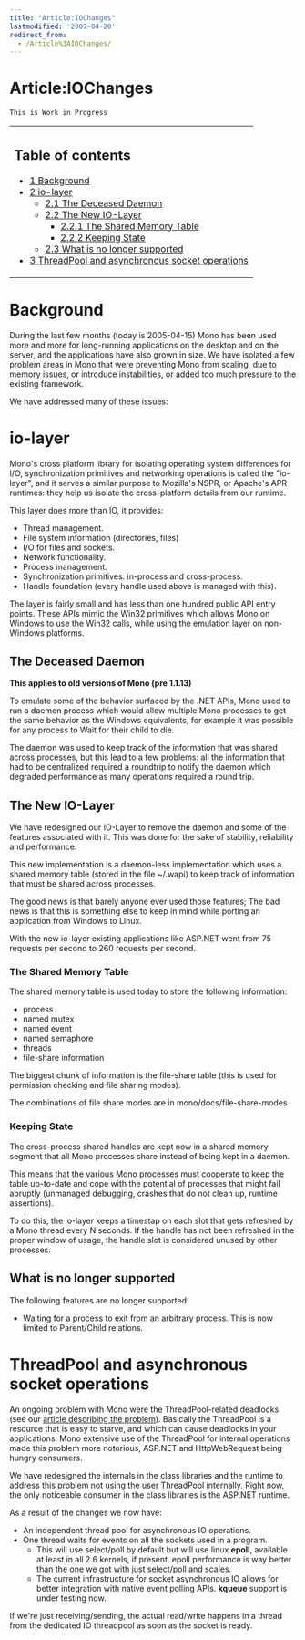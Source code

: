 ```yaml
---
title: "Article:IOChanges"
lastmodified: '2007-04-20'
redirect_from:
  - /Article%3AIOChanges/
---
```


Article:IOChanges
=================

    This is Work in Progress

<table>
<col width="100%" />
<tbody>
<tr class="odd">
<td align="left"><h2>Table of contents</h2>
<ul>
<li><a href="#background">1 Background</a></li>
<li><a href="#io-layer">2 io-layer</a>
<ul>
<li><a href="#the-deceased-daemon">2.1 The Deceased Daemon</a></li>
<li><a href="#the-new-io-layer">2.2 The New IO-Layer</a>
<ul>
<li><a href="#the-shared-memory-table">2.2.1 The Shared Memory Table</a></li>
<li><a href="#keeping-state">2.2.2 Keeping State</a></li>
</ul></li>
<li><a href="#what-is-no-longer-supported">2.3 What is no longer supported</a></li>
</ul></li>
<li><a href="#threadpool-and-asynchronous-socket-operations">3 ThreadPool and asynchronous socket operations</a></li>
</ul></td>
</tr>
</tbody>
</table>

Background
==========

During the last few months (today is 2005-04-15) Mono has been used more and more for long-running applications on the desktop and on the server, and the applications have also grown in size. We have isolated a few problem areas in Mono that were preventing Mono from scaling, due to memory issues, or introduce instabilities, or added too much pressure to the existing framework.

We have addressed many of these issues:

io-layer
========

Mono's cross platform library for isolating operating system differences for I/O, synchronization primitives and networking operations is called the "io-layer", and it serves a similar purpose to Mozilla's NSPR, or Apache's APR runtimes: they help us isolate the cross-platform details from our runtime.

This layer does more than IO, it provides:

-   Thread management.
-   File system information (directories, files)
-   I/O for files and sockets.
-   Network functionality.
-   Process management.
-   Synchronization primitives: in-process and cross-process.
-   Handle foundation (every handle used above is managed with this).

The layer is fairly small and has less than one hundred public API entry points. These APIs mimic the Win32 primitives which allows Mono on Windows to use the Win32 calls, while using the emulation layer on non-Windows platforms.

The Deceased Daemon
-------------------

**This applies to old versions of Mono (pre 1.1.13)**

To emulate some of the behavior surfaced by the .NET APIs, Mono used to run a daemon process which would allow multiple Mono processes to get the same behavior as the Windows equivalents, for example it was possible for any process to Wait for their child to die.

The daemon was used to keep track of the information that was shared across processes, but this lead to a few problems: all the information that had to be centralized required a roundtrip to notify the daemon which degraded performance as many operations required a round trip.

The New IO-Layer
----------------

We have redesigned our IO-Layer to remove the daemon and some of the features associated with it. This was done for the sake of stability, reliability and performance.

This new implementation is a daemon-less implementation which uses a shared memory table (stored in the file \~/.wapi) to keep track of information that must be shared across processes.

The good news is that barely anyone ever used those features; The bad news is that this is something else to keep in mind while porting an application from Windows to Linux.

With the new io-layer existing applications like ASP.NET went from 75 requests per second to 260 requests per second.

### The Shared Memory Table

The shared memory table is used today to store the following information:

-   process
-   named mutex
-   named event
-   named semaphore
-   threads
-   file-share information

The biggest chunk of information is the file-share table (this is used for permission checking and file sharing modes).

The combinations of file share modes are in mono/docs/file-share-modes

### Keeping State

The cross-process shared handles are kept now in a shared memory segment that all Mono processes share instead of being kept in a daemon.

This means that the various Mono processes must cooperate to keep the table up-to-date and cope with the potential of processes that might fail abruptly (unmanaged debugging, crashes that do not clean up, runtime assertions).

To do this, the io-layer keeps a timestap on each slot that gets refreshed by a Mono thread every N seconds. If the handle has not been refreshed in the proper window of usage, the handle slot is considered unused by other processes.

What is no longer supported
---------------------------

The following features are no longer supported:

-   Waiting for a process to exit from an arbitrary process. This is now limited to Parent/Child relations.

ThreadPool and asynchronous socket operations
=============================================

An ongoing problem with Mono were the ThreadPool-related deadlocks (see our [article describing the problem](/Article:ThreadPool_Deadlocks)). Basically the ThreadPool is a resource that is easy to starve, and which can cause deadlocks in your applications. Mono extensive use of the ThreadPool for internal operations made this problem more notorious, ASP.NET and HttpWebRequest being hungry consumers.

We have redesigned the internals in the class libraries and the runtime to address this problem not using the user ThreadPool internally. Right now, the only noticeable consumer in the class libraries is the ASP.NET runtime.

As a result of the changes we now have:

-   An independent thread pool for asynchronous IO operations.
-   One thread waits for events on all the sockets used in a program.
    -   This will use select/poll by default but will use linux **epoll**, available at least in all 2.6 kernels, if present. epoll performance is way better than the one we got with just select/poll and scales.
    -   The current infrastructure for socket asynchronous IO allows for better integration with native event polling APIs. **kqueue** support is under testing now.

If we're just receiving/sending, the actual read/write happens in a thread from the dedicated IO threadpool as soon as the socket is ready.

